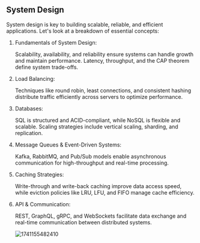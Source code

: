 ## System Design

System design is key to building scalable, reliable, and efficient applications. Let's look at a breakdown of essential concepts:

1. Fundamentals of System Design:

   Scalability, availability, and reliability ensure systems can handle growth and maintain performance. Latency, throughput, and the CAP theorem define system trade-offs.

2. Load Balancing:

   Techniques like round robin, least connections, and consistent hashing distribute traffic efficiently across servers to optimize performance.

3. Databases:

   SQL is structured and ACID-compliant, while NoSQL is flexible and scalable. Scaling strategies include vertical scaling, sharding, and replication.

4. Message Queues & Event-Driven Systems:

   Kafka, RabbitMQ, and Pub/Sub models enable asynchronous communication for high-throughput and real-time processing.

5. Caching Strategies:

   Write-through and write-back caching improve data access speed, while eviction policies like LRU, LFU, and FIFO manage cache efficiency.

6. API & Communication:

   REST, GraphQL, gRPC, and WebSockets facilitate data exchange and real-time communication between distributed systems.

   ![1741155482410](https://github.com/user-attachments/assets/73b7f77b-bbbc-4ca1-9430-4fa50c91b032)
